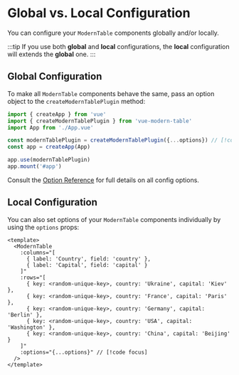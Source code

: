 # Global vs. Local Configuration

You can configure your `ModernTable` components globally and/or locally.

:::tip
If you use both **global** and **local** configurations, the **local** configuration will extends the **global** one.
:::

## Global Configuration

To make all `ModernTable` components behave the same, pass an option object to the `createModernTablePlugin` method:

```js
import { createApp } from 'vue'
import { createModernTablePlugin } from 'vue-modern-table'
import App from './App.vue'

const modernTablePlugin = createModernTablePlugin({...options}) // [!code focus]
const app = createApp(App)

app.use(modernTablePlugin)
app.mount('#app')
```

Consult the [Option Reference](../reference/plugin-options) for full details on all config options.

## Local Configuration

You can also set options of your `ModernTable` components individually by using the `options` props:

```vue
<template>
  <ModernTable
    :columns="[
      { label: 'Country', field: 'country' },
      { label: 'Capital', field: 'capital' }
    ]"
    :rows="[
      { key: <random-unique-key>, country: 'Ukraine', capital: 'Kiev' },
      { key: <random-unique-key>, country: 'France', capital: 'Paris' },
      { key: <random-unique-key>, country: 'Germany', capital: 'Berlin' },
      { key: <random-unique-key>, country: 'USA', capital: 'Washington' },
      { key: <random-unique-key>, country: 'China', capital: 'Beijing' }
    ]"
    :options="{...options}" // [!code focus]
  />
</template>
```